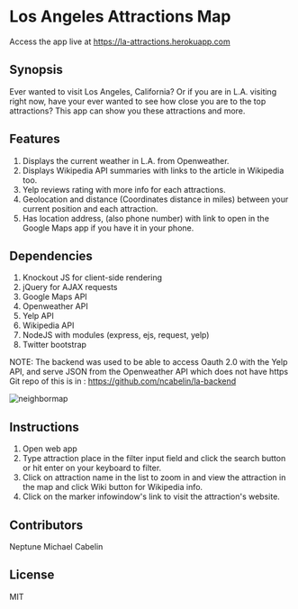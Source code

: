 # Los Angeles Attractions Map

Access the app live at https://la-attractions.herokuapp.com

## Synopsis

Ever wanted to visit Los Angeles, California? Or if you are in L.A. visiting right now, have your ever wanted to see how close you are to the top attractions? 
This app can show you these attractions and more.

## Features

1. Displays the current weather in L.A. from Openweather.
2. Displays Wikipedia API summaries with links to the article in Wikipedia too.
3. Yelp reviews rating with more info for each attractions.
4. Geolocation and distance (Coordinates distance in miles) between your current position and each attraction.
5. Has location address, (also phone number) with link to open in the Google Maps app if you have it in your phone.

## Dependencies
1. Knockout JS for client-side rendering
2. jQuery for AJAX requests
3. Google Maps API
4. Openweather API
5. Yelp API
6. Wikipedia API
7. NodeJS with modules (express, ejs, request, yelp)
8. Twitter bootstrap

NOTE: The backend was used to be able to access Oauth 2.0 with the Yelp API, and serve JSON from the Openweather API which does not have https
			Git repo of this is in : https://github.com/ncabelin/la-backend

![neighbormap](http://cabelin.com/losangelesattractions/images/screenshot.jpg)

## Instructions

1. Open web app
2. Type attraction place in the filter input field and click the search button or hit enter on your keyboard to filter.
3. Click on attraction name in the list to zoom in and view the attraction in the map and click Wiki button for Wikipedia info.
4. Click on the marker infowindow's link to visit the attraction's website.

## Contributors

Neptune Michael Cabelin

## License

MIT